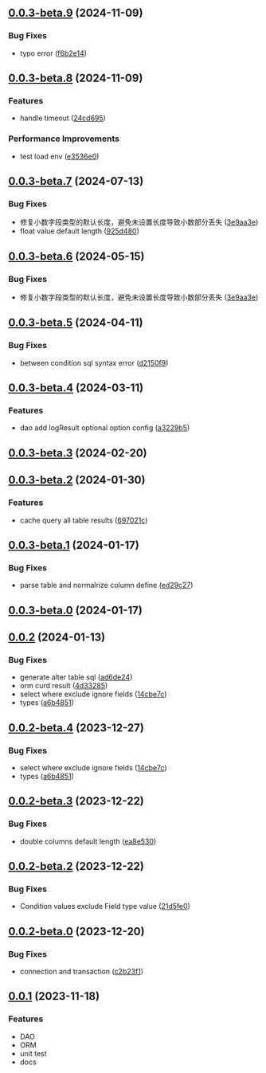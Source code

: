## [0.0.3-beta.9](https://github.com/x-wink/wink-dao/compare/v0.0.3-beta.8...v0.0.3-beta.9) (2024-11-09)


### Bug Fixes

* typo error ([f6b2e14](https://github.com/x-wink/wink-dao/commit/f6b2e147ed54e3d6727fc91c891f9c9ca36e9e93))



## [0.0.3-beta.8](https://github.com/x-wink/wink-dao/compare/v0.0.3-beta.7...v0.0.3-beta.8) (2024-11-09)


### Features

* handle timeout ([24cd695](https://github.com/x-wink/wink-dao/commit/24cd6956ab3d99ab35fd6cf8d9ea8986452fca63))


### Performance Improvements

* test load env ([e3536e0](https://github.com/x-wink/wink-dao/commit/e3536e075531a1c767d2da0324ce6d64338dfd78))



## [0.0.3-beta.7](https://github.com/x-wink/wink-dao/compare/v0.0.3-beta.5...v0.0.3-beta.7) (2024-07-13)

### Bug Fixes

-   修复小数字段类型的默认长度，避免未设置长度导致小数部分丢失 ([3e9aa3e](https://github.com/x-wink/wink-dao/commit/3e9aa3e0c024f94cc4e8f11297dee3242edc4436))
-   float value default length ([925d480](https://github.com/x-wink/wink-dao/commit/925d48057077c7f24cf0ef83b377136fe280e7b0))

## [0.0.3-beta.6](https://github.com/x-wink/wink-dao/compare/v0.0.3-beta.5...v0.0.3-beta.6) (2024-05-15)

### Bug Fixes

-   修复小数字段类型的默认长度，避免未设置长度导致小数部分丢失 ([3e9aa3e](https://github.com/x-wink/wink-dao/commit/3e9aa3e0c024f94cc4e8f11297dee3242edc4436))

## [0.0.3-beta.5](https://github.com/x-wink/wink-dao/compare/v0.0.3-beta.4...v0.0.3-beta.5) (2024-04-11)

### Bug Fixes

-   between condition sql syntax error ([d2150f9](https://github.com/x-wink/wink-dao/commit/d2150f97af8fdc7354adeb64015a02bad7824eb5))

## [0.0.3-beta.4](https://github.com/x-wink/wink-dao/compare/v0.0.3-beta.3...v0.0.3-beta.4) (2024-03-11)

### Features

-   dao add logResult optional option config ([a3229b5](https://github.com/x-wink/wink-dao/commit/a3229b5f9299151023a34ee9489caaf944deeb36))

## [0.0.3-beta.3](https://github.com/x-wink/wink-dao/compare/v0.0.3-beta.2...v0.0.3-beta.3) (2024-02-20)

## [0.0.3-beta.2](https://github.com/x-wink/wink-dao/compare/v0.0.3-beta.1...v0.0.3-beta.2) (2024-01-30)

### Features

-   cache query all table results ([697021c](https://github.com/x-wink/wink-dao/commit/697021c0f659d04f1ba8491277346a82f983d91c))

## [0.0.3-beta.1](https://github.com/x-wink/wink-dao/compare/v0.0.3-beta.0...v0.0.3-beta.1) (2024-01-17)

### Bug Fixes

-   parse table and normalrize column define ([ed29c27](https://github.com/x-wink/wink-dao/commit/ed29c2787ecc562aea78c30b07fbb7a1c68e1984))

## [0.0.3-beta.0](https://github.com/x-wink/wink-dao/compare/v0.0.2...v0.0.3-beta.0) (2024-01-17)

## [0.0.2](https://github.com/x-wink/wink-dao/compare/v0.0.2-beta.3...v0.0.2) (2024-01-13)

### Bug Fixes

-   generate alter table sql ([ad6de24](https://github.com/x-wink/wink-dao/commit/ad6de24d4c330b15c1e3e80aa2cda88e805cb807))
-   orm curd result ([4d33285](https://github.com/x-wink/wink-dao/commit/4d33285321407880b1a442a77211caddf9c6d22d))
-   select where exclude ignore fields ([14cbe7c](https://github.com/x-wink/wink-dao/commit/14cbe7c6ce7950272c456e6620475371b1bdd9bd))
-   types ([a6b4851](https://github.com/x-wink/wink-dao/commit/a6b48519725c4c434912ca36a2ffe685226c3dd9))

## [0.0.2-beta.4](https://github.com/x-wink/wink-dao/compare/v0.0.2-beta.3...v0.0.2-beta.4) (2023-12-27)

### Bug Fixes

-   select where exclude ignore fields ([14cbe7c](https://github.com/x-wink/wink-dao/commit/14cbe7c6ce7950272c456e6620475371b1bdd9bd))
-   types ([a6b4851](https://github.com/x-wink/wink-dao/commit/a6b48519725c4c434912ca36a2ffe685226c3dd9))

## [0.0.2-beta.3](https://github.com/x-wink/wink-dao/compare/v0.0.2-beta.2...v0.0.2-beta.3) (2023-12-22)

### Bug Fixes

-   double columns default length ([ea8e530](https://github.com/x-wink/wink-dao/commit/ea8e53000a0942e33d46cffd9085f729828668b7))

## [0.0.2-beta.2](https://github.com/x-wink/wink-dao/compare/v0.0.2-beta.0...v0.0.2-beta.2) (2023-12-22)

### Bug Fixes

-   Condition values exclude Field type value ([21d5fe0](https://github.com/x-wink/wink-dao/commit/21d5fe0623589a281da6e6c4b765656cf3dc5f7c))

## [0.0.2-beta.0](https://github.com/x-wink/wink-dao/compare/v0.0.1...v0.0.2-beta.0) (2023-12-20)

### Bug Fixes

-   connection and transaction ([c2b23f1](https://github.com/x-wink/wink-dao/commit/c2b23f17a7525df9d136bb125f2c5ff30e41f6e4))

## [0.0.1](https://github.com/x-wink/wink-dao/compare/v2.0.5-beta.0...v0.0.1) (2023-11-18)

### Features

-   DAO
-   ORM
-   unit test
-   docs
